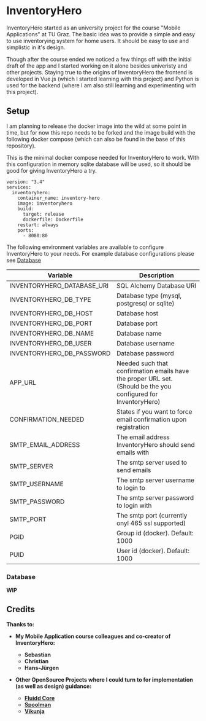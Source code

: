# InventoryHero

InventoryHero started as an university project for the course "Mobile Applications" at TU Graz. The basic idea was to provide a simple and easy to use inventorying system for home users. It should be easy to use and simplistic in it's design. 

Though after the course ended we noticed a few things off with the initial draft of the app and I started working on it alone besides univeristy and other projects. Staying true to the origins of InventoryHero the frontend is developed in Vue.js (which I started learning with this project) and Python is used for the backend (where I am also still learning and experimenting with this project). 

## Setup 

I am planning to release the docker image into the wild at some point in time, but for now this repo needs to be forked and the image build with the following docker compose (which can also be found in the base of this repository).

This is the minimal docker compose needed for InventoryHero to work. WIth this configuration in memory sqlite database will be used, so it should be good for giving InventoryHero a try.

```
version: "3.4"
services:
  inventoryhero:
    container_name: inventory-hero
    image: inventoryhero
    build:
      target: release
      dockerfile: Dockerfile
    restart: always
    ports:
      - 8080:80
```

The following environment variables are available to configure InventoryHero to your needs. For example database configurations please see [Database](#database)

|Variable                 | Description                                                             |
|-------------------------|-------------------------------------------------------------------------|
|INVENTORYHERO_DATABASE_URI             | SQL Alchemy Database URI                                  |
|INVENTORYHERO_DB_TYPE   | Database type (mysql, postgresql or sqlite)                             |
|INVENTORYHERO_DB_HOST   | Database host                                                            |
|INVENTORYHERO_DB_PORT   | Database port                                                            |
|INVENTORYHERO_DB_NAME   | Database name                                                            |
|INVENTORYHERO_DB_USER   | Database username                                                        |
|INVENTORYHERO_DB_PASSWORD |  Database password                                                     |
|APP_URL                  | Needed such that confirmation emails have the proper URL set. (Should be the you configured for InventoryHero)|
|CONFIRMATION_NEEDED      | States if you want to force email confirmation upon registration|
|SMTP_EMAIL_ADDRESS       | The email address InventoryHero should send emails with       |
|SMTP_SERVER              | The smtp server used to send emails                           |
|SMTP_USERNAME            | The smtp server username to login to                          |
|SMTP_PASSWORD            | The smtp server password to login with                        |
|SMTP_PORT                | The smtp port (currently onyl 465 ssl supported)              |
|PGID                     | Group id (docker). Default: 1000                              |
|PUID                     | User id (docker). Default: 1000                               |

### Database

<b>WIP<b>

## Credits
Thanks to: 
* My Mobile Application course colleagues and co-creator of InventoryHero: 
    * Sebastian
    * Christian 
    * Hans-Jürgen

* Other OpenSource Projects where I could turn to for implementation (as well as design) guidance:
    * [Fluidd Core](https://github.com/fluidd-core/fluidd)
    * [Spoolman](https://github.com/Donkie/Spoolman)
    * [Vikunja](https://github.com/go-vikunja/vikunja)
